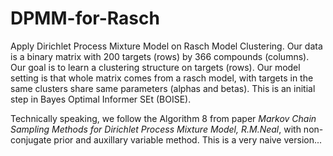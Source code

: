 # DPMM-for-Rasch
Apply Dirichlet Process Mixture Model on Rasch Model Clustering.
Our data is a binary matrix with 200 targets (rows) by 366 compounds (columns). Our goal is to learn a clustering structure on targets (rows).
Our model setting is that whole matrix comes from a rasch model, with targets in the same clusters share same parameters (alphas and betas). 
This is an initial step in Bayes Optimal Informer SEt (BOISE).

Technically speaking, we follow the Algorithm 8 from paper *Markov Chain Sampling Methods for Dirichlet Process Mixture Model, R.M.Neal*, with non-conjugate prior and auxillary variable method.
This is a very naive version...
